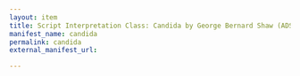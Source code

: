 ```yaml
---
layout: item
title: Script Interpretation Class: Candida by George Bernard Shaw (ADS0504)
manifest_name: candida
permalink: candida
external_manifest_url: 

---
```

<!-- Add an essay or interpretive material below this line,
using HTML or markdown.  Do not modify this file above this line -->
